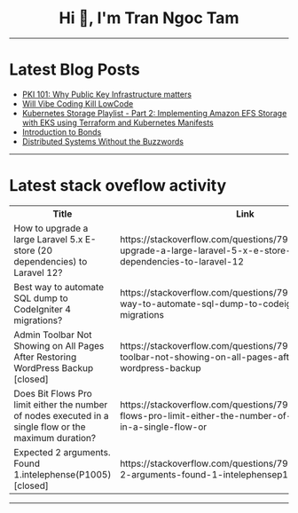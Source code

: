 <h1 align="center">Hi 👋, I'm Tran Ngoc Tam</h1>

---

# Latest Blog Posts 
<!-- BLOG-POST-LIST:START -->
- [PKI 101: Why Public Key Infrastructure matters](https://dev.to/dcs-soni/pki-101-why-public-key-infrastructure-matters-2e9m)
- [Will Vibe Coding Kill LowCode](https://dev.to/wyattdave/will-vibe-coding-kill-lowcode-1c37)
- [Kubernetes Storage Playlist - Part 2: Implementing Amazon EFS Storage with EKS using Terraform and Kubernetes Manifests](https://dev.to/aws-builders/kubernetes-storage-playlist-part-2-implementing-amazon-efs-storage-with-eks-using-terraform-and-542j)
- [Introduction to Bonds](https://dev.to/madgan95/introduction-to-bonds-3816)
- [Distributed Systems Without the Buzzwords](https://dev.to/sibasishm/distributed-systems-without-the-buzzwords-5d8o)
<!-- BLOG-POST-LIST:END -->

---

# Latest stack oveflow activity
<table>
  <tr><th>Title</th><th>Link</th></tr>
  <!-- STACKOVERFLOW:START --><tr><td>How to upgrade a large Laravel 5.x E-store &lpar;20 dependencies&rpar; to Laravel 12?</td><td>https://stackoverflow.com/questions/79758477/how-to-upgrade-a-large-laravel-5-x-e-store-20-dependencies-to-laravel-12</td></tr><tr><td>Best way to automate SQL dump to CodeIgniter 4 migrations?</td><td>https://stackoverflow.com/questions/79758385/best-way-to-automate-sql-dump-to-codeigniter-4-migrations</td></tr><tr><td>Admin Toolbar Not Showing on All Pages After Restoring WordPress Backup [closed]</td><td>https://stackoverflow.com/questions/79758372/admin-toolbar-not-showing-on-all-pages-after-restoring-wordpress-backup</td></tr><tr><td>Does Bit Flows Pro limit either the number of nodes executed in a single flow or the maximum duration?</td><td>https://stackoverflow.com/questions/79758349/does-bit-flows-pro-limit-either-the-number-of-nodes-executed-in-a-single-flow-or</td></tr><tr><td>Expected 2 arguments. Found 1.intelephense&lpar;P1005&rpar; [closed]</td><td>https://stackoverflow.com/questions/79758264/expected-2-arguments-found-1-intelephensep1005</td></tr><!-- STACKOVERFLOW:END -->
</table>

---


